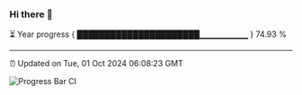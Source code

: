### Hi there 👋

⏳ Year progress { ██████████████████████▁▁▁▁▁▁▁▁ } 74.93 %

---

⏰ Updated on Tue, 01 Oct 2024 06:08:23 GMT

![Progress Bar CI](https://github.com/EinsPommes/EinsPommes/blob/main/.github/workflows/main.yml)
